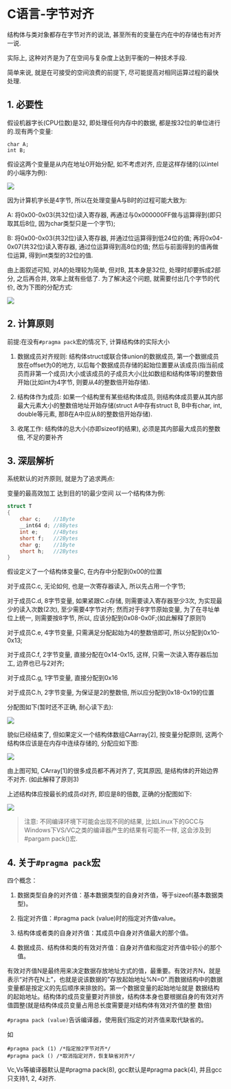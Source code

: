 # C语言-字节对齐

结构体与类对象都存在字节对齐的说法, 甚至所有的变量在内在中的存储也有对齐一说.

实际上, 这种对齐是为了在空间与复杂度上达到平衡的一种技术手段.

简单来说, 就是在可接受的空间浪费的前提下, 尽可能提高对相同运算过程的最快处理.

## 1. 必要性

假设机器字长(CPU位数)是32, 即处理任何内存中的数据, 都是按32位的单位进行的.现有两个变量:

```
char A;
int B;
```

假设这两个变量是从内在地址0开始分配, 如不考虑对齐, 应是这样存储的(以intel的小端序为例):

![](http://img.generals.space/65de997f4c19cc3c7cd0374a2c2d9de9.png)

因为计算机字长是4字节, 所以在处理变量A与B时的过程可能大致为:

A: 将0x00-0x03(共32位)读入寄存器, 再通过与0x000000FF做与运算得到(即只取其后8位, 因为char类型只是一个字节);

B: 将0x00-0x03(共32位)读入寄存器, 并通过位运算得到低24位的值; 再将0x04-0x07(共32位)读入寄存器, 通过位运算得到高8位的值; 然后与前面得到的值再做位运算, 得到int类型的32位的值.

由上面叙述可知, 对A的处理较为简单, 但对B, 其本身是32位, 处理时却要拆成2部分, 之后再合并, 效率上就有些低了. 为了解决这个问题, 就需要付出几个字节的代价, 改为下图的分配方式:

![](http://img.generals.space/6aea738b24b5bde0a9a405206e2815e2.png)

## 2. 计算原则

前提:在没有`#pragma pack`宏的情况下, 计算结构体的实际大小

1. 数据成员对齐规则: 结构体struct或联合体union的数据成员, 第一个数据成员放在offset为0的地方, 以后每个数据成员存储的起始位置要从该成员(指当前成员而非第一个成员)大小或该成员的子成员大小(比如数组和结构体等)的整数倍开始(比如int为4字节, 则要从4的整数倍开始存储).

2. 结构体作为成员: 如果一个结构里有某些结构体成员, 则结构体成员要从其内部最大元素大小的整数倍地址开始存储(struct A中存有struct B, B中有char, int, double等元素, 那B在A中应从8的整数倍开始存储).

3. 收尾工作: 结构体的总大小(亦即sizeof的结果), 必须是其内部最大成员的整数倍, 不足的要补齐

## 3. 深层解析

系统默认的对齐原则, 就是为了追求两点:

变量的最高效加工
达到目的1的最少空间
以一个结构体为例:

```c
struct T
{
    char c;    //1Byte
    __int64 d; //8Bytes
    int e;     //4Bytes
    short f;   //2Bytes
    char g;    //1Byte
    short h;   //2Bytes
}
```

假设定义了一个结构体变量C, 在内存中分配到0x00的位置

对于成员C.c, 无论如何, 也是一次寄存器读入, 所以先占用一个字节;

对于成员C.d, 8字节变量, 如果紧跟C.c存储, 则需要读入寄存器至少3次, 为实现最少的读入次数(2次), 至少需要4字节对齐; 然而对于8字节原始变量, 为了在寻址单位上统一, 则需要按8字节, 所以, 应该分配到0x08-0x0F;(如此解释了原则1)

对于成员C.e, 4字节变量, 只需满足分配起始为4的整数倍即可, 所以分配到0x10-0x13;

对于成员C.f, 2字节变量, 直接分配在0x14-0x15, 这样, 只需一次读入寄存器后加工, 边界也已与2对齐;

对于成员C.g, 1字节变量, 直接分配到0x16

对于成员C.h, 2字节变量, 为保证是2的整数倍, 所以应分配到0x18-0x19的位置

分配图如下(暂时还不正确, 耐心读下去):

![](http://img.generals.space/8aede96ac98d653da3d2111fbe3a7ba2.png)

貌似已经结束了, 但如果定义一个结构体数组CAarray[2], 按变量分配原则, 这两个结构体应该是在内存中连续存储的, 分配应如下图:

![](http://img.generals.space/c45ef8ae5cc65f0bf735bcc2bb92f4df.png)

由上图可知, CArray[1]的很多成员都不再对齐了, 究其原因, 是结构体的开始边界不对齐. (如此解释了原则3)

上述结构体应按最长的成员d对齐, 即应是8的倍数, 正确的分配图如下:

![](http://img.generals.space/b3853bc1ed391f52d35bd9e951d53b6f.png)

> 注意: 不同编译环境下可能会出现不同的结果, 比如Linux下的GCC与Windows下VS/VC之类的编译器产生的结果有可能不一样, 这会涉及到#pargam pack()宏.

## 4. 关于`#pragma pack`宏

四个概念：

1. 数据类型自身的对齐值：基本数据类型的自身对齐值，等于sizeof(基本数据类型)。

2. 指定对齐值：#pragma pack (value)时的指定对齐值value。

3. 结构体或者类的自身对齐值：其成员中自身对齐值最大的那个值。

4. 数据成员、结构体和类的有效对齐值：自身对齐值和指定对齐值中较小的那个值。

有效对齐值N是最终用来决定数据存放地址方式的值，最重要。有效对齐N，就是表示“对齐在N上”，也就是说该数据的"存放起始地址%N=0".而数据结构中的数据变量都是按定义的先后顺序来排放的。第一个数据变量的起始地址就是 数据结构的起始地址。结构体的成员变量要对齐排放，结构体本身也要根据自身的有效对齐值圆整(就是结构体成员变量占用总长度需要是对结构体有效对齐值的整 数倍)

`#pragma pack (value)`告诉编译器，使用我们指定的对齐值来取代缺省的。

如

```
#pragma pack (1) /*指定按2字节对齐*/
#pragma pack () /*取消指定对齐，恢复缺省对齐*/
```

Vc,Vs等编译器默认是#pragma pack(8), gcc默认是#pragma pack(4), 并且gcc只支持1, 2, 4对齐.
